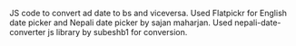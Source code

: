 JS code to convert ad date to bs and viceversa. Used Flatpickr for English date picker and Nepali date picker by sajan maharjan.
Used nepali-date-converter js library by subeshb1 for conversion.
